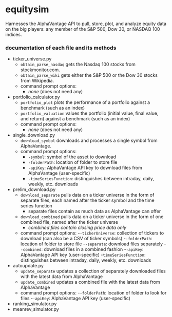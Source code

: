 # equitysim

Harnesses the AlphaVantage API to pull, store, plot, and analyze equity data on the big players: any member of the S&P 500, Dow 30, or NASDAQ 100 indices. 

### documentation of each file and its methods

- ticker_universe.py
  - `obtain_parse_nasdaq` gets the Nasdaq 100 stocks from stockmonitor.com. 
  - `obtain_parse_wiki` gets either the S&P 500 or the Dow 30 stocks from Wikipedia. 
  - command prompt options:
    - *none* (does not need any)
- portfolio_calculator.py
  - `portfolio_plot` plots the performance of a portfolio against a benchmark (such as an index)
  - `portfolio_valuation` values the portfolio (initial value, final value, and return) against a benchmark (such as an index)
  - command prompt options:
    - *none* (does not need any)
- single_download.py
  - `download_symbol` downloads and processes a single symbol from AlphaVantage. 
  - command prompt options: 
    - `-symbol`: symbol of the asset to download
    - `-folderPath`: location of folder to store file
    - `-apiKey`: AlphaVantage API key to download files from AlphaVantage (user-specific)
    - `-timeSeriesFunction`: distinguishes between intraday, daily, weekly, etc. downloads
- prelim_download.py
  - `download_separate` pulls data on a ticker universe in the form of separate files, each named after the ticker symbol and the time series function
    - separate files contain as much data as AlphaVantage can offer
  - `download_combined` pulls data on a ticker universe in the form of one combined file, named after the ticker universe
    - *combined files contain closing price data only*
  - command prompt options:
    -`-tickerUniverse`: collection of tickers to download (can also be a CSV of ticker symbols) 
    -`-folderPath`: location of folder to store file
    -`-separate`: download files separately
    -`-combined`: download files in a combined fashion
    -`-apiKey`: AlphaVantage API key (user-specific)
    -`timeSeriesFunction`: distinguishes between intraday, daily, weekly, etc. downloads
- autoupdate.py
  - `update_separate` updates a collection of separately downloaded files with the latest data from AlphaVantage
  - `update_combined` updates a combined file with the latest data from AlphaVantage
  - command prompt options:
    -`-folderPath`: location of folder to look for files
    -`-apiKey`: AlphaVantage API key (user-specific)
- ranking_simulator.py
- meanrev_simulator.py
